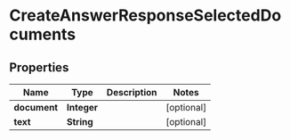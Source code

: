 # CreateAnswerResponseSelectedDocuments

## Properties
Name | Type | Description | Notes
------------ | ------------- | ------------- | -------------
**document** | **Integer** |  |  [optional]
**text** | **String** |  |  [optional]
